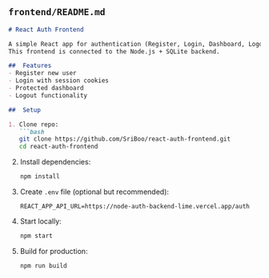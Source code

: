 

##  `frontend/README.md`

````markdown
# React Auth Frontend

A simple React app for authentication (Register, Login, Dashboard, Logout).  
This frontend is connected to the Node.js + SQLite backend.

##  Features
- Register new user
- Login with session cookies
- Protected dashboard
- Logout functionality

##  Setup

1. Clone repo:
   ```bash
   git clone https://github.com/SriBoo/react-auth-frontend.git
   cd react-auth-frontend
````

2. Install dependencies:

   ```bash
   npm install
   ```

3. Create `.env` file (optional but recommended):

   ```
   REACT_APP_API_URL=https://node-auth-backend-lime.vercel.app/auth
   ```

4. Start locally:

   ```bash
   npm start
   ```

5. Build for production:

   ```bash
   npm run build
   ```
